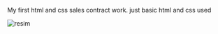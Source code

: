 My first html and css sales contract work. just basic html and css used

![resim](https://github.com/Auchera/abc-satis-sozlesmesi/assets/148764103/fc14f895-d368-4e2a-a1a6-c637c8500292)

